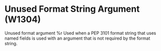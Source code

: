 # Unused Format String Argument (W1304)

Unused format argument %r Used when a PEP 3101 format string that uses
named fields is used with an argument that is not required by the format
string.
